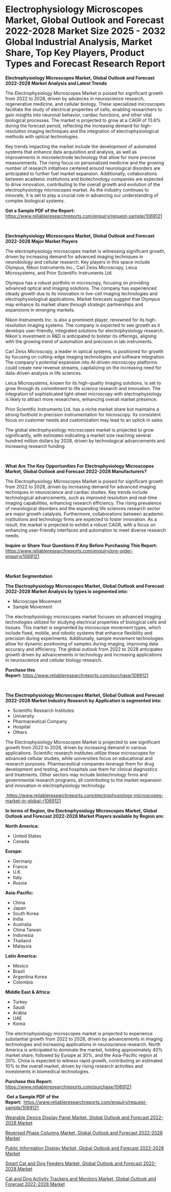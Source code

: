 <p><h1>Electrophysiology Microscopes Market, Global Outlook and Forecast 2022-2028 Market Size 2025 - 2032 Global Industrial Analysis, Market Share, Top Key Players, Product Types and Forecast Research Report</h1></p><p><strong>Electrophysiology Microscopes Market, Global Outlook and Forecast 2022-2028 Market Analysis and Latest Trends</strong></p>
<p><p>The Electrophysiology Microscopes Market is poised for significant growth from 2022 to 2028, driven by advances in neuroscience research, regenerative medicine, and cellular biology. These specialized microscopes facilitate the study of electrical properties of cells, enabling researchers to gain insights into neuronal behavior, cardiac functions, and other vital biological processes. The market is projected to grow at a CAGR of 13.6% during the forecast period, reflecting the increasing demand for high-resolution imaging techniques and the integration of electrophysiological methods with optical technologies.</p><p>Key trends impacting the market include the development of automated systems that enhance data acquisition and analysis, as well as improvements in microelectrode technology that allow for more precise measurements. The rising focus on personalized medicine and the growing number of research initiatives centered around neurological disorders are anticipated to further fuel market expansion. Additionally, collaborations between academic institutions and biotechnology companies are expected to drive innovation, contributing to the overall growth and evolution of the electrophysiology microscopes market. As the industry continues to innovate, it is set to play a crucial role in advancing our understanding of complex biological systems.</p></p>
<p><strong>Get a Sample PDF of the Report:&nbsp;</strong> <a href="https://www.reliableresearchreports.com/enquiry/request-sample/1069121?utm_campaign=13&utm_medium=2&utm_source=Github&utm_content=ia&utm_term=21032025&utm_id=electrophysiology-microscopes-market-global-outlook-and-forecast-2022-2028">https://www.reliableresearchreports.com/enquiry/request-sample/1069121</a></p>
<p>&nbsp;</p>
<p><strong>Electrophysiology Microscopes Market, Global Outlook and Forecast 2022-2028 Major Market Players</strong></p>
<p><p>The electrophysiology microscopes market is witnessing significant growth, driven by increasing demand for advanced imaging techniques in neurobiology and cellular research. Key players in this space include Olympus, Nikon Instruments Inc., Carl Zeiss Microscopy, Leica Microsystems, and Prior Scientific Instruments Ltd. </p><p>Olympus has a robust portfolio in microscopy, focusing on providing advanced optical and imaging solutions. The company has experienced steady growth due to its innovation in live-cell imaging technologies and electrophysiological applications. Market forecasts suggest that Olympus may enhance its market share through strategic partnerships and expansions in emerging markets.</p><p>Nikon Instruments Inc. is also a prominent player, renowned for its high-resolution imaging systems. The company is expected to see growth as it develops user-friendly, integrated solutions for electrophysiology research. Nikon's investment in R&D is anticipated to bolster its offerings, aligning with the growing trend of automation and precision in lab instruments.</p><p>Carl Zeiss Microscopy, a leader in optical systems, is positioned for growth by focusing on cutting-edge imaging technologies and software integration. The company's potential expansion into AI-driven microscopy platforms could create new revenue streams, capitalizing on the increasing need for data-driven analysis in life sciences.</p><p>Leica Microsystems, known for its high-quality imaging solutions, is set to grow through its commitment to life science research and innovation. The integration of sophisticated light-sheet microscopy with electrophysiology is likely to attract more researchers, enhancing overall market presence.</p><p>Prior Scientific Instruments Ltd. has a niche market share but maintains a strong foothold in precision instrumentation for microscopy. Its consistent focus on customer needs and customization may lead to an uptick in sales.</p><p>The global electrophysiology microscopes market is projected to grow significantly, with estimates indicating a market size reaching several hundred million dollars by 2028, driven by technological advancements and increasing research funding.</p></p>
<p>&nbsp;</p>
<p><strong>What Are The Key Opportunities For Electrophysiology Microscopes Market, Global Outlook and Forecast 2022-2028 Manufacturers?</strong></p>
<p><p>The Electrophysiology Microscopes Market is poised for significant growth from 2022 to 2028, driven by increasing demand for advanced imaging techniques in neuroscience and cardiac studies. Key trends include technological advancements, such as improved resolution and real-time imaging capabilities, enhancing research efficiency. The rising prevalence of neurological disorders and the expanding life sciences research sector are major growth catalysts. Furthermore, collaborations between academic institutions and technology firms are expected to foster innovation. As a result, the market is projected to exhibit a robust CAGR, with a focus on enhancing user-friendly interfaces and automation to meet diverse research needs.</p></p>
<p><strong>Inquire or Share Your Questions If Any Before Purchasing This Report:</strong> <a href="https://www.reliableresearchreports.com/enquiry/pre-order-enquiry/1069121?utm_campaign=13&utm_medium=2&utm_source=Github&utm_content=ia&utm_term=21032025&utm_id=electrophysiology-microscopes-market-global-outlook-and-forecast-2022-2028">https://www.reliableresearchreports.com/enquiry/pre-order-enquiry/1069121</a></p>
<p>&nbsp;</p>
<p><strong>Market Segmentation</strong></p>
<p><strong>The Electrophysiology Microscopes Market, Global Outlook and Forecast 2022-2028 Market Analysis by types is segmented into:</strong></p>
<p><ul><li>Microscope Movement</li><li>Sample Movement</li></ul></p>
<p><p>The electrophysiology microscopes market focuses on advanced imaging technologies utilized for studying electrical properties of biological cells and tissues. This market is segmented by microscope movement types, which include fixed, mobile, and robotic systems that enhance flexibility and precision during experiments. Additionally, sample movement technologies allow for dynamic positioning of samples during imaging, improving data accuracy and efficiency. The global outlook from 2022 to 2028 anticipates growth driven by advancements in technology and increasing applications in neuroscience and cellular biology research.</p></p>
<p><strong>Purchase this Report:&nbsp;</strong><a href="https://www.reliableresearchreports.com/purchase/1069121?utm_campaign=13&utm_medium=2&utm_source=Github&utm_content=ia&utm_term=21032025&utm_id=electrophysiology-microscopes-market-global-outlook-and-forecast-2022-2028">https://www.reliableresearchreports.com/purchase/1069121</a></p>
<p>&nbsp;</p>
<p><strong>The Electrophysiology Microscopes Market, Global Outlook and Forecast 2022-2028 Market Industry Research by Application is segmented into:</strong></p>
<p><ul><li>Scientific Research Institutes</li><li>University</li><li>Pharmaceutical Company</li><li>Hospital</li><li>Others</li></ul></p>
<p><p>The Electrophysiology Microscopes Market is projected to see significant growth from 2022 to 2028, driven by increasing demand in various applications. Scientific research institutes utilize these microscopes for advanced cellular studies, while universities focus on educational and research purposes. Pharmaceutical companies leverage them for drug development and testing, and hospitals use them for clinical diagnostics and treatments. Other sectors may include biotechnology firms and governmental research programs, all contributing to the market expansion and innovation in electrophysiology technology.</p></p>
<p><a href="https://www.reliableresearchreports.com/electrophysiology-microscopes-market-in-global-r1069121?utm_campaign=13&utm_medium=2&utm_source=Github&utm_content=ia&utm_term=21032025&utm_id=electrophysiology-microscopes-market-global-outlook-and-forecast-2022-2028">&nbsp;https://www.reliableresearchreports.com/electrophysiology-microscopes-market-in-global-r1069121</a></p>
<p><strong>In terms of Region, the Electrophysiology Microscopes Market, Global Outlook and Forecast 2022-2028 Market Players available by Region are:</strong></p>
<p>
    <p> <strong> North America: </strong>
        <ul>
            <li>United States</li>
            <li>Canada</li>
        </ul>
        </p> 
    <p> <strong> Europe: </strong>
        <ul>
            <li>Germany</li>
            <li>France</li>
            <li>U.K.</li>
            <li>Italy</li>
            <li>Russia</li>
        </ul>
        </p> 
    <p> <strong> Asia-Pacific: </strong>
        <ul>
            <li>China</li>
            <li>Japan</li>
            <li>South Korea</li>
            <li>India</li>
            <li>Australia</li>
            <li>China Taiwan</li>
            <li>Indonesia</li>
            <li>Thailand</li>
            <li>Malaysia</li>
        </ul>
        </p> 
    <p> <strong> Latin America: </strong>
        <ul>
            <li>Mexico</li>
            <li>Brazil</li>
            <li>Argentina Korea</li>
            <li>Colombia</li>
        </ul>
        </p> 
    <p> <strong> Middle East & Africa: </strong>
        <ul>
            <li>Turkey</li>
            <li>Saudi</li>
            <li>Arabia</li>
            <li>UAE</li>
            <li>Korea</li>
        </ul>
    </p>
    </p>
<p><p>The electrophysiology microscopes market is projected to experience substantial growth from 2022 to 2028, driven by advancements in imaging technologies and increasing applications in neuroscience research. North America is anticipated to dominate the market, holding approximately 40% market share, followed by Europe at 30%, and the Asia-Pacific region at 20%. China is expected to witness rapid growth, contributing an estimated 10% to the overall market, driven by rising research activities and investments in biomedical technologies.</p></p>
<p><strong>Purchase this Report: </strong><a href="https://www.reliableresearchreports.com/purchase/1069121?utm_campaign=13&utm_medium=2&utm_source=Github&utm_content=ia&utm_term=21032025&utm_id=electrophysiology-microscopes-market-global-outlook-and-forecast-2022-2028">https://www.reliableresearchreports.com/purchase/1069121</a></p>
<p>&nbsp;<strong>Get a Sample PDF of the Report:&nbsp;&nbsp;</strong><a href="https://www.reliableresearchreports.com/enquiry/request-sample/1069121?utm_campaign=13&utm_medium=2&utm_source=Github&utm_content=ia&utm_term=21032025&utm_id=electrophysiology-microscopes-market-global-outlook-and-forecast-2022-2028">https://www.reliableresearchreports.com/enquiry/request-sample/1069121</a></p>
<p><strong></strong></p>
<p><p><a href="https://github.com/roehrtizonov/Market-Research-Report-List-1/blob/main/wearable-device-display-panel-market-global-outlook-and-forecast-2022-2028-market.md?utm_campaign=13&utm_medium=2&utm_source=Github&utm_content=ia&utm_term=21032025&utm_id=electrophysiology-microscopes-market-global-outlook-and-forecast-2022-2028">Wearable Device Display Panel Market, Global Outlook and Forecast 2022-2028 Market</a></p><p><a href="https://github.com/zhininzacher/Market-Research-Report-List-1/blob/main/reversed-phase-columns-market-global-outlook-and-forecast-2022-2028-market.md?utm_campaign=13&utm_medium=2&utm_source=Github&utm_content=ia&utm_term=21032025&utm_id=electrophysiology-microscopes-market-global-outlook-and-forecast-2022-2028">Reversed Phase Columns Market, Global Outlook and Forecast 2022-2028 Market</a></p><p><a href="https://github.com/sgroitrieu7f/Market-Research-Report-List-1/blob/main/public-information-display-market-global-outlook-and-forecast-2022-2028-market.md?utm_campaign=13&utm_medium=2&utm_source=Github&utm_content=ia&utm_term=21032025&utm_id=electrophysiology-microscopes-market-global-outlook-and-forecast-2022-2028">Public Information Display Market, Global Outlook and Forecast 2022-2028 Market</a></p><p><a href="https://github.com/welidaeisya/Market-Research-Report-List-1/blob/main/smart-cat-and-dog-feeders-market-global-outlook-and-forecast-2022-2028-market.md?utm_campaign=13&utm_medium=2&utm_source=Github&utm_content=ia&utm_term=21032025&utm_id=electrophysiology-microscopes-market-global-outlook-and-forecast-2022-2028">Smart Cat and Dog Feeders Market, Global Outlook and Forecast 2022-2028 Market</a></p><p><a href="https://github.com/donsonjupa/Market-Research-Report-List-1/blob/main/cat-and-dog-activity-trackers-and-monitors-market-global-outlook-and-forecast-2022-2028-market.md?utm_campaign=13&utm_medium=2&utm_source=Github&utm_content=ia&utm_term=21032025&utm_id=electrophysiology-microscopes-market-global-outlook-and-forecast-2022-2028">Cat and Dog Activity Trackers and Monitors Market, Global Outlook and Forecast 2022-2028 Market</a></p></p>